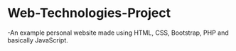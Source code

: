 # Web-Technologies-Project

-An example personal website made using HTML, CSS, Bootstrap, PHP and basically JavaScript.
